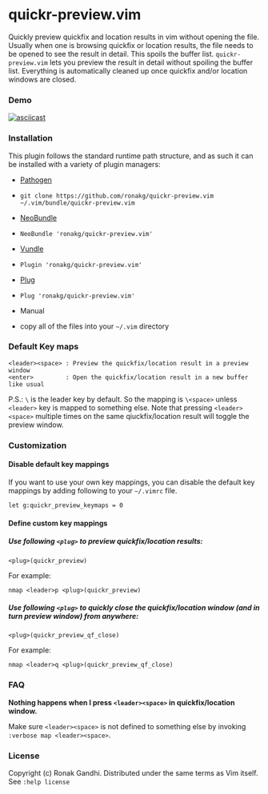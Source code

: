 # quickr-preview.vim

Quickly preview quickfix and location results in vim without opening the file. Usually when
one is browsing quickfix or location results, the file needs to be opened to see the result
in detail. This spoils the buffer list. `quickr-preview.vim` lets you preview the result in
detail without spoiling the buffer list. Everything is automatically cleaned up once quickfix
and/or location windows are closed.

### Demo

[![asciicast](https://asciinema.org/a/47400.png)](https://asciinema.org/a/47400)

### Installation

This plugin follows the standard runtime path structure, and as such it can be
installed with a variety of plugin managers:

*  [Pathogen](https://github.com/tpope/vim-pathogen)
  - `git clone https://github.com/ronakg/quickr-preview.vim ~/.vim/bundle/quickr-preview.vim`
*  [NeoBundle](https://github.com/Shougo/neobundle.vim)
  - `NeoBundle 'ronakg/quickr-preview.vim'`
*  [Vundle](https://github.com/gmarik/vundle)
  - `Plugin 'ronakg/quickr-preview.vim'`
*  [Plug](https://github.com/junegunn/vim-plug)
  - `Plug 'ronakg/quickr-preview.vim'`
*  Manual
  - copy all of the files into your `~/.vim` directory

### Default Key maps

```vim
<leader><space> : Preview the quickfix/location result in a preview window
<enter>         : Open the quickfix/location result in a new buffer like usual
```
P.S.: `\` is the leader key by default. So the mapping is `\<space>` unless `<leader>`
key is mapped to something else. Note that pressing `<leader><space>` multiple times on
the same qiuckfix/location result will toggle the preview window.

### Customization

#### Disable default key mappings
If you want to use your own key mappings, you can disable the default key
mappings by adding following to your `~/.vimrc` file.

```vim
let g:quickr_preview_keymaps = 0
```

#### Define custom key mappings

##### Use following `<plug>` to preview quickfix/location results:

```vim
<plug>(quickr_preview)
```

For example:

```vim
nmap <leader>p <plug>(quickr_preview)
```

##### Use following `<plug>` to quickly close the quickfix/location window (and in turn preview window) from anywhere:

```vim
<plug>(quickr_preview_qf_close)
```

For example:

```vim
nmap <leader>q <plug>(quickr_preview_qf_close)
```

### FAQ

**Nothing happens when I press `<leader><space>` in quickfix/location window.**

Make sure `<leader><space>` is not defined to something else by invoking `:verbose map <leader><space>`.

### License
Copyright (c) Ronak Gandhi. Distributed under the same terms as Vim itself. See
`:help license`
